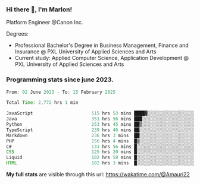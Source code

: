 
### Hi there 👋, I'm Marlon!

Platform Engineer @Canon Inc.

Degrees: 
- Professional Bachelor's Degree in Business Management, Finance and Insurance @ PXL University of Applied Sciences and Arts
- Current study: Applied Computer Science, Application Development @ PXL University of Applied Sciences and Arts

### Programming stats since june 2023.
<!--START_SECTION:waka-->

```java
From: 02 June 2023 - To: 15 February 2025

Total Time: 2,772 hrs 1 min

JavaScript                      515 hrs 53 mins ████▓░░░░░░░░░░░░░░░░░░░░   18.21 %
Java                            351 hrs 56 mins ███░░░░░░░░░░░░░░░░░░░░░░   12.42 %
Python                          253 hrs 45 mins ██▒░░░░░░░░░░░░░░░░░░░░░░   08.96 %
TypeScript                      239 hrs 46 mins ██░░░░░░░░░░░░░░░░░░░░░░░   08.46 %
Markdown                        236 hrs 3 mins  ██░░░░░░░░░░░░░░░░░░░░░░░   08.33 %
PHP                             156 hrs 4 mins  █▒░░░░░░░░░░░░░░░░░░░░░░░   05.51 %
C#                              131 hrs 56 mins █░░░░░░░░░░░░░░░░░░░░░░░░   04.66 %
CSS                             125 hrs 20 mins █░░░░░░░░░░░░░░░░░░░░░░░░   04.42 %
Liquid                          102 hrs 58 mins █░░░░░░░░░░░░░░░░░░░░░░░░   03.63 %
HTML                            102 hrs 3 mins  █░░░░░░░░░░░░░░░░░░░░░░░░   03.60 %
```

<!--END_SECTION:waka-->
**My full stats** are visible through this url: https://wakatime.com/@Amauri22
